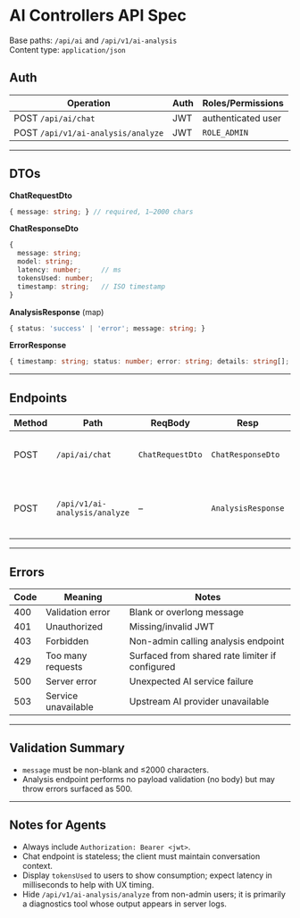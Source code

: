 # AI Controllers API Spec

Base paths: `/api/ai` and `/api/v1/ai-analysis`\
Content type: `application/json`

## Auth

| Operation | Auth | Roles/Permissions |
| ---------- | ---- | ----------------- |
| POST `/api/ai/chat` | JWT | authenticated user |
| POST `/api/v1/ai-analysis/analyze` | JWT | `ROLE_ADMIN` |

---

## DTOs

**ChatRequestDto**

```ts
{ message: string; } // required, 1–2000 chars
```

**ChatResponseDto**

```ts
{
  message: string;
  model: string;
  latency: number;     // ms
  tokensUsed: number;
  timestamp: string;   // ISO timestamp
}
```

**AnalysisResponse** (map)

```ts
{ status: 'success' | 'error'; message: string; }
```

**ErrorResponse**

```ts
{ timestamp: string; status: number; error: string; details: string[]; }
```

---

## Endpoints

| Method | Path | ReqBody | Resp | Auth | Notes |
| ------ | ---- | ------- | ---- | ---- | ----- |
| POST | `/api/ai/chat` | `ChatRequestDto` | `ChatResponseDto` | JWT | Stateless chat; logs usage and latency |
| POST | `/api/v1/ai-analysis/analyze` | – | `AnalysisResponse` | Admin | Runs offline analysis of stored responses |

---

## Errors

| Code | Meaning | Notes |
| ---- | ------- | ----- |
| 400 | Validation error | Blank or overlong message |
| 401 | Unauthorized | Missing/invalid JWT |
| 403 | Forbidden | Non-admin calling analysis endpoint |
| 429 | Too many requests | Surfaced from shared rate limiter if configured |
| 500 | Server error | Unexpected AI service failure |
| 503 | Service unavailable | Upstream AI provider unavailable |

---

## Validation Summary

- `message` must be non-blank and ≤2000 characters.
- Analysis endpoint performs no payload validation (no body) but may throw errors surfaced as 500.

---

## Notes for Agents

- Always include `Authorization: Bearer <jwt>`.
- Chat endpoint is stateless; the client must maintain conversation context.
- Display `tokensUsed` to users to show consumption; expect latency in milliseconds to help with UX timing.
- Hide `/api/v1/ai-analysis/analyze` from non-admin users; it is primarily a diagnostics tool whose output appears in server logs.

